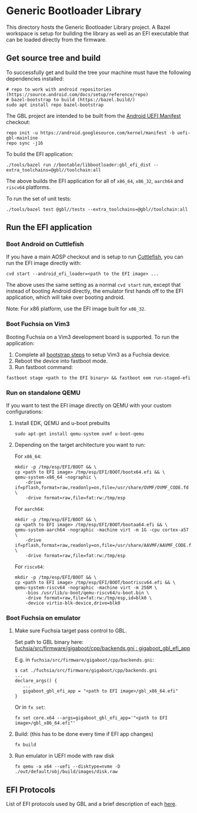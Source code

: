 # Generic Bootloader Library

This directory hosts the Generic Bootloader Library project. A Bazel
workspace is setup for building the library as well as an EFI executable that
can be loaded directly from the firmware.

## Get source tree and build

To successfully get and build the tree your machine must have the following dependencies installed:

```
# repo to work with android repositories (https://source.android.com/docs/setup/reference/repo)
# bazel-bootstrap to build (https://bazel.build/)
sudo apt install repo bazel-bootstrap
```

The GBL project are intended to be built from the
[Android UEFI Manifest](https://android.googlesource.com/kernel/manifest/+/refs/heads/uefi-gbl-mainline/default.xml)
checkout:

```
repo init -u https://android.googlesource.com/kernel/manifest -b uefi-gbl-mainline
repo sync -j16
```

To build the EFI application:

```
./tools/bazel run //bootable/libbootloader:gbl_efi_dist --extra_toolchains=@gbl//toolchain:all
```
The above builds the EFI application for all of `x86_64`, `x86_32`, `aarch64`
and `riscv64` platforms.

To run the set of unit tests:

```
./tools/bazel test @gbl//tests --extra_toolchains=@gbl//toolchain:all
```

## Run the EFI application

### Boot Android on Cuttlefish

If you have a main AOSP checkout and is setup to run
[Cuttlefish](https://source.android.com/docs/setup/create/cuttlefish), you can
run the EFI image directly with:

```
cvd start --android_efi_loader=<path to the EFI image> ...
```

The above uses the same setting as a normal `cvd start` run, except that
instead of booting Android directly, the emulator first hands off to the EFI
application, which will take over booting android.

Note: For x86 platform, use the EFI image built for `x86_32`.

### Boot Fuchsia on Vim3

Booting Fuchsia on a Vim3 development board is supported. To run the
application:

1. Complete all
[bootstrap steps](https://fuchsia.dev/fuchsia-src/development/hardware/khadas-vim3?hl=en)
to setup Vim3 as a Fuchsia device.
2. Reboot the device into fastboot mode.
3. Run fastboot command:
```
fastboot stage <path to the EFI binary> && fastboot oem run-staged-efi
```

### Run on standalone QEMU

If you want to test the EFI image directly on QEMU with your custom
configurations:

1. Install EDK, QEMU and u-boot prebuilts

   ```
   sudo apt-get install qemu-system ovmf u-boot-qemu
   ```

1. Depending on the target architecture you want to run:

   For `x86_64`:
   ```
   mkdir -p /tmp/esp/EFI/BOOT && \
   cp <path to EFI image> /tmp/esp/EFI/BOOT/bootx64.efi && \
   qemu-system-x86_64 -nographic \
       -drive if=pflash,format=raw,readonly=on,file=/usr/share/OVMF/OVMF_CODE.fd \
       -drive format=raw,file=fat:rw:/tmp/esp
   ```

   For `aarch64`:
   ```
   mkdir -p /tmp/esp/EFI/BOOT && \
   cp <path to EFI image> /tmp/esp/EFI/BOOT/bootaa64.efi && \
   qemu-system-aarch64 -nographic -machine virt -m 1G -cpu cortex-a57 \
       -drive if=pflash,format=raw,readonly=on,file=/usr/share/AAVMF/AAVMF_CODE.fd \
       -drive format=raw,file=fat:rw:/tmp/esp
   ```

   For `riscv64`:
   ```
   mkdir -p /tmp/esp/EFI/BOOT && \
   cp <path to EFI image> /tmp/esp/EFI/BOOT/bootriscv64.efi && \
   qemu-system-riscv64 -nographic -machine virt -m 256M \
       -bios /usr/lib/u-boot/qemu-riscv64/u-boot.bin \
       -drive format=raw,file=fat:rw:/tmp/esp,id=blk0 \
       -device virtio-blk-device,drive=blk0
   ```

### Boot Fuchsia on emulator

1. Make sure Fuchsia target pass control to GBL.

   Set path to GBL binary here: [fuchsia/src/firmware/gigaboot/cpp/backends.gni : gigaboot_gbl_efi_app](https://cs.opensource.google/fuchsia/fuchsia/+/main:src/firmware/gigaboot/cpp/backends.gni;l=25?q=gigaboot_gbl_efi_app)

   E.g. in `fuchsia/src/firmware/gigaboot/cpp/backends.gni`:
   ```
   $ cat ./fuchsia/src/firmware/gigaboot/cpp/backends.gni
   ...
   declare_args() {
      ...
      gigaboot_gbl_efi_app = "<path to EFI image>/gbl_x86_64.efi"
   }
   ```

   Or in `fx set`:
   ```
   fx set core.x64 --args=gigaboot_gbl_efi_app='"<path to EFI image>/gbl_x86_64.efi"'
   ```

2. Build: (this has to be done every time if EFI app changes)

   `fx build`

3. Run emulator in UEFI mode with raw disk

   ```
   fx qemu -a x64 --uefi --disktype=nvme -D ./out/default/obj/build/images/disk.raw
   ```

## EFI Protocols

List of EFI protocols used by GBL and a brief description of each [here](./docs/efi_protocols.md).
